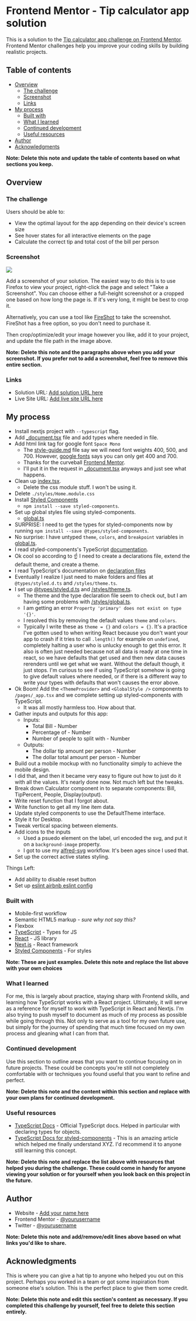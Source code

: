 # Frontend Mentor - Tip calculator app solution

This is a solution to the [Tip calculator app challenge on Frontend Mentor](https://www.frontendmentor.io/challenges/tip-calculator-app-ugJNGbJUX). Frontend Mentor challenges help you improve your coding skills by building realistic projects.

## Table of contents

- [Overview](#overview)
  - [The challenge](#the-challenge)
  - [Screenshot](#screenshot)
  - [Links](#links)
- [My process](#my-process)
  - [Built with](#built-with)
  - [What I learned](#what-i-learned)
  - [Continued development](#continued-development)
  - [Useful resources](#useful-resources)
- [Author](#author)
- [Acknowledgments](#acknowledgments)

**Note: Delete this note and update the table of contents based on what sections you keep.**

## Overview

### The challenge

Users should be able to:

- View the optimal layout for the app depending on their device's screen size
- See hover states for all interactive elements on the page
- Calculate the correct tip and total cost of the bill per person

### Screenshot

![](./screenshot.jpg)

Add a screenshot of your solution. The easiest way to do this is to use Firefox to view your project, right-click the page and select "Take a Screenshot". You can choose either a full-height screenshot or a cropped one based on how long the page is. If it's very long, it might be best to crop it.

Alternatively, you can use a tool like [FireShot](https://getfireshot.com/) to take the screenshot. FireShot has a free option, so you don't need to purchase it. 

Then crop/optimize/edit your image however you like, add it to your project, and update the file path in the image above.

**Note: Delete this note and the paragraphs above when you add your screenshot. If you prefer not to add a screenshot, feel free to remove this entire section.**

### Links

- Solution URL: [Add solution URL here](https://your-solution-url.com)
- Live Site URL: [Add live site URL here](https://your-live-site-url.com)

## My process
- Install nextjs project with `--typescript` flag.
- Add [_document.tsx](./pages/_document.tsx) file and add types where needed in file.
- Add html link tag for google font `Space Mono`
  - The [style-guide.md](./style-guide.md) file say we will need font weights 400, 500, and 700. However, [google fonts](https://fonts.google.com/specimen/Space+Mono?query=space+mono) says you can only get 400 and 700.
  - Thanks for the curveball [Frontend Mentor](https://frontendmentor.io).
  - I'll put it in the request in [_document.tsx](./pages/_document.tsx) anyways and just see what happens.
- Clean up [index.tsx](./page/index.tsx). 
  - Delete the css module stuff. I won't be using it.
- Delete `./styles/Home.module.css`
- Install [Styled Components](https://styled-components.com/)
  - `npm install --save styled-components`.
- Set up global styles file using styled-components.
  - [global.ts](./styles/global.ts)
- SURPRISE: I need to get the types for styled-components now by running `npm install --save @types/styled-components`.
- No surprise: I have untyped `theme`, `colors`, and `breakpoint` variables in [global.ts](./styles/global.ts).
- I read styled-components's TypeScript [documentation](https://styled-components.com/docs/api#typescript).
- Ok cool so according to ☝️ I need to create a declarations file, extend the default theme, and create a theme. 
- I read TypeScript's documentation on [declaration files](https://www.typescriptlang.org/docs/handbook/declaration-files/introduction.html)
- Eventually I realize I just need to make folders and files at `@types/styled.d.ts` and `/styles/theme.ts`.
- I set up [@types/styled.d.ts](@types/styled.d.ts) and [/styles/theme.ts](/styles/theme.ts).
  - The theme and the type declaration file seem to check out, but I am having some problems with [/styles/global.ts](/styles/global.ts).
  - I am getting an error `Property 'primary' does not exist on type '{}'`.
  - I resolved this by removing the default values `theme` and `colors`.
  - Typically I write these as `theme = {}` and `colors = {}`. It's a practice I've gotten used to when writing React because you don't want your app to crash if it tries to call `.length()` for example on `undefined`, completely halting a user who is unlucky enough to get this error. It also is often just needed because not all data is ready at one time in react, so we have defaults that get used and then new data causes rerenders until we get what we want. Without the default though, it just stops. I'm curious to see if using TypeScript somehow is going to give default values where needed, or if there is a different way to write your types with defaults that won't causes the error above.
- Ok Boom! Add the `<ThemeProvider>` and `<GlobalStyle />` components to `/pages/_app.tsx` and we complete setting up styled-components with TypeScript.
  - It was all mostly harmless too. How about that.
- Gather inputs and outputs for this app:
  - Inputs:
    - Total Bill - Number
    - Percentage of - Number
    - Number of people to split with - Number
  - Outputs:
    - The dollar tip amount per person - Number
    - The dollar total amount per person - Number
- Build out a mobile mockup with no functionality simply to achieve the mobile design.
- I did that, and then it became very easy to figure out how to just do it with all the values. It's nearly done now. Not much left but the tweaks.
- Break down Calculator component in to separate components: Bill, TipPercent, People, Display(output).
- Write reset function that I forgot about.
- Write function to get all my line item data.
- Update styled components to use the DefaultTheme interface.
- Style it for Desktop.
- Tweak vertical spacing between elements.
- Add icons to the inputs
  - Used a psuedo element on the label, url encoded the svg, and put it on a `background-image` property.
  - I got to use my [alfred-svg](https://github.com/rickMcGavin/alfred-svg) workflow. It's been ages since I used that.
- Set up the correct active states styling.

Things Left:
- Add ability to disable reset button
- Set up [eslint airbnb eslint config](https://www.npmjs.com/package/eslint-config-airbnb-typescript)
### Built with

- Mobile-first workflow
- Semantic HTML5 markup - _sure why not say this?_
- Flexbox
- [TypeScript](https://www.typescriptlang.org/) - Types for JS
- [React](https://reactjs.org/) - JS library
- [Next.js](https://nextjs.org/) - React framework
- [Styled Components](https://styled-components.com/) - For styles

**Note: These are just examples. Delete this note and replace the list above with your own choices**

### What I learned

For me, this is largely about practice, staying sharp with Frontend skills, and learning how TypeScript works with a React project. Ultimately, it will serve as a reference for myself to work with TypeScript in React and Nextjs. I'm also trying to push myself to document as much of my process as possible while going through this. Not only to serve as a tool for my own future use, but simply for the journey of spending that much time focused on my own process and gleaning what I can from that.

### Continued development

Use this section to outline areas that you want to continue focusing on in future projects. These could be concepts you're still not completely comfortable with or techniques you found useful that you want to refine and perfect.

**Note: Delete this note and the content within this section and replace with your own plans for continued development.**

### Useful resources

- [TypeScript Docs](https://www.typescriptlang.org/) - Official TypeScript docs. Helped in particular with declaring types for objects. 
- [TypeScript Docs for styled-components](https://styled-components.com/docs/api#typescript) - This is an amazing article which helped me finally understand XYZ. I'd recommend it to anyone still learning this concept.

**Note: Delete this note and replace the list above with resources that helped you during the challenge. These could come in handy for anyone viewing your solution or for yourself when you look back on this project in the future.**

## Author

- Website - [Add your name here](https://www.your-site.com)
- Frontend Mentor - [@yourusername](https://www.frontendmentor.io/profile/yourusername)
- Twitter - [@yourusername](https://www.twitter.com/yourusername)

**Note: Delete this note and add/remove/edit lines above based on what links you'd like to share.**

## Acknowledgments

This is where you can give a hat tip to anyone who helped you out on this project. Perhaps you worked in a team or got some inspiration from someone else's solution. This is the perfect place to give them some credit.

**Note: Delete this note and edit this section's content as necessary. If you completed this challenge by yourself, feel free to delete this section entirely.**
